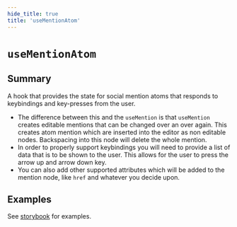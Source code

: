 ```yaml
---
hide_title: true
title: 'useMentionAtom'
---
```


# `useMentionAtom`

## Summary

A hook that provides the state for social mention atoms that responds to keybindings and key-presses from the user.

- The difference between this and the `useMention` is that `useMention` creates editable mentions that can be changed over an over again. This creates atom mention which are inserted into the editor as non editable nodes. Backspacing into this node will delete the whole mention.
- In order to properly support keybindings you will need to provide a list of data that is to be shown to the user. This allows for the user to press the arrow up and arrow down key.
- You can also add other supported attributes which will be added to the mention node, like `href` and whatever you decide upon.

## Examples

See [storybook](https://remirror.vercel.app/?path=/story/react-hooks-usementionatom--basic) for examples.
